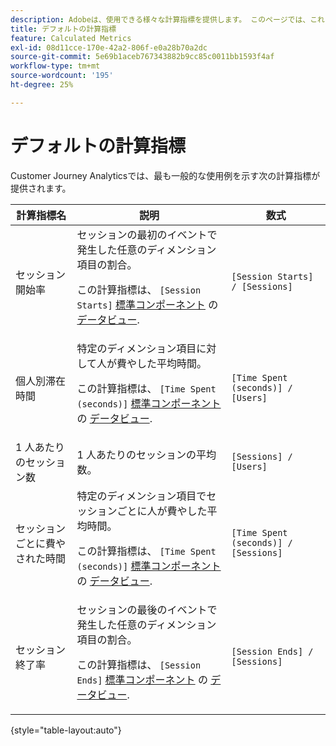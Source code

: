 ```yaml
---
description: Adobeは、使用できる様々な計算指標を提供します。 このページでは、これらの指標とその意図された用途を示します。
title: デフォルトの計算指標
feature: Calculated Metrics
exl-id: 08d11cce-170e-42a2-806f-e0a28b70a2dc
source-git-commit: 5e69b1aceb767343882b9cc85c0011bb1593f4af
workflow-type: tm+mt
source-wordcount: '195'
ht-degree: 25%

---
```


# デフォルトの計算指標

Customer Journey Analyticsでは、最も一般的な使用例を示す次の計算指標が提供されます。

| 計算指標名 | 説明 | 数式 |
|---------|----------|---------|
| セッション開始率 | セッションの最初のイベントで発生した任意のディメンション項目の割合。<p>この計算指標は、 `[Session Starts]` [標準コンポーネント](/help/data-views/component-reference.md) の [データビュー](/help/data-views/create-dataview.md).</p> | `[Session Starts] / [Sessions]` |
| 個人別滞在時間 | 特定のディメンション項目に対して人が費やした平均時間。<p>この計算指標は、 `[Time Spent (seconds)]` [標準コンポーネント](/help/data-views/component-reference.md) の [データビュー](/help/data-views/create-dataview.md).</p> | `[Time Spent (seconds)] / [Users]` |
| 1 人あたりのセッション数 | 1 人あたりのセッションの平均数。 | `[Sessions] / [Users]` |
| セッションごとに費やされた時間 | 特定のディメンション項目でセッションごとに人が費やした平均時間。<p>この計算指標は、 `[Time Spent (seconds)]` [標準コンポーネント](/help/data-views/component-reference.md) の [データビュー](/help/data-views/create-dataview.md).</p> | `[Time Spent (seconds)] / [Sessions]` |
| セッション終了率 | セッションの最後のイベントで発生した任意のディメンション項目の割合。 <p>この計算指標は、 `[Session Ends]` [標準コンポーネント](/help/data-views/component-reference.md) の [データビュー](/help/data-views/create-dataview.md).</p> | `[Session Ends] / [Sessions]` |

{style="table-layout:auto"}
